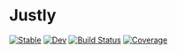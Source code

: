 # Justly

[![Stable](https://img.shields.io/badge/docs-stable-blue.svg)](https://bramtayl.github.io/Justly.jl/stable)
[![Dev](https://img.shields.io/badge/docs-dev-blue.svg)](https://bramtayl.github.io/Justly.jl/dev)
[![Build Status](https://github.com/bramtayl/Justly.jl/workflows/CI/badge.svg)](https://github.com/bramtayl/Justly.jl/actions)
[![Coverage](https://codecov.io/gh/bramtayl/Justly.jl/branch/master/graph/badge.svg)](https://codecov.io/gh/bramtayl/Justly.jl)
